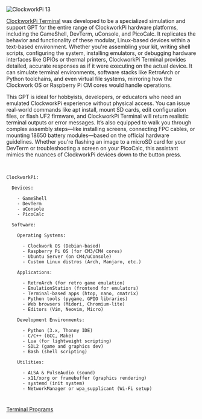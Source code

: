 ![ClockworkPi 13](https://github.com/user-attachments/assets/1bde812d-5208-440f-9b4e-a752a91c1110)

[ClockworkPi Terminal](https://chatgpt.com/g/g-682edb57bd408191a8a410a5ae0d8080-clockworkpi-terminal) was developed to be a specialized simulation and support GPT for the entire range of ClockworkPi hardware platforms, including the GameShell, DevTerm, uConsole, and PicoCalc. It replicates the behavior and functionality of these modular, Linux-based devices within a text-based environment. Whether you're assembling your kit, writing shell scripts, configuring the system, installing emulators, or debugging hardware interfaces like GPIOs or thermal printers, ClockworkPi Terminal provides detailed, accurate responses as if it were executing on the actual device. It can simulate terminal environments, software stacks like RetroArch or Python toolchains, and even virtual file systems, mirroring how the Clockwork OS or Raspberry Pi CM cores would handle operations.

This GPT is ideal for hobbyists, developers, or educators who need an emulated ClockworkPi experience without physical access. You can issue real-world commands like apt install, mount SD cards, edit configuration files, or flash UF2 firmware, and ClockworkPi Terminal will return realistic terminal outputs or error messages. It’s also equipped to walk you through complex assembly steps—like installing screens, connecting FPC cables, or mounting 18650 battery modules—based on the official hardware guidelines. Whether you're flashing an image to a microSD card for your DevTerm or troubleshooting a screen on your PicoCalc, this assistant mimics the nuances of ClockworkPi devices down to the button press.

<br>

```
ClockworkPi:

  Devices:

    - GameShell
    - DevTerm
    - uConsole
    - PicoCalc

  Software:

    Operating Systems:

      - Clockwork OS (Debian-based)
      - Raspberry Pi OS (for CM3/CM4 cores)
      - Ubuntu Server (on CM4/uConsole)
      - Custom Linux distros (Arch, Manjaro, etc.)

    Applications:

      - RetroArch (for retro game emulation)
      - EmulationStation (frontend for emulators)
      - Terminal-based apps (htop, nano, cmatrix)
      - Python tools (pygame, GPIO libraries)
      - Web browsers (Midori, Chromium-lite)
      - Editors (Vim, Neovim, Micro)

    Development Environments:

      - Python (3.x, Thonny IDE)
      - C/C++ (GCC, Make)
      - Lua (for lightweight scripting)
      - SDL2 (game and graphics dev)
      - Bash (shell scripting)

    Utilities:

      - ALSA & PulseAudio (sound)
      - x11/xorg or framebuffer (graphics rendering)
      - systemd (init system)
      - NetworkManager or wpa_supplicant (Wi-Fi setup)
```

#
[Terminal Programs](https://github.com/sourceduty/Terminal_Programs)
